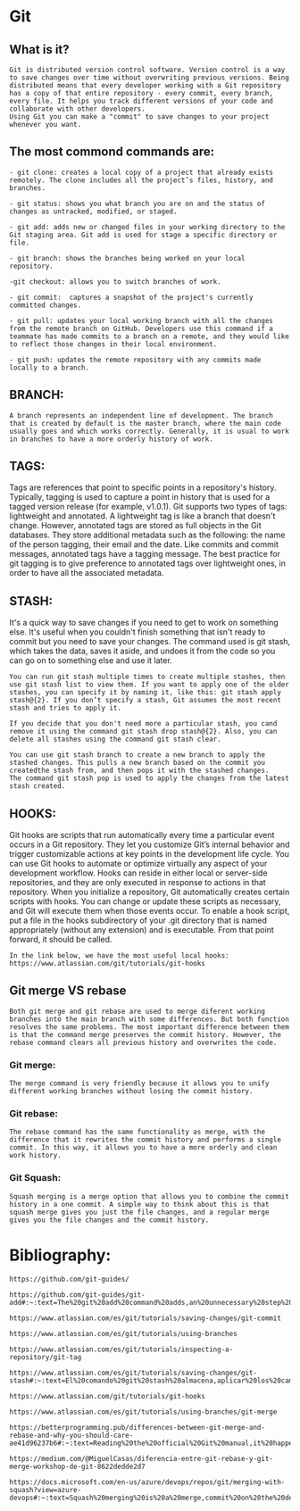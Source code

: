 # Git

## What is it?

    Git is distributed version control software. Version control is a way to save changes over time without overwriting previous versions. Being distributed means that every developer working with a Git repository has a copy of that entire repository - every commit, every branch, every file. It helps you track different versions of your code and collaborate with other developers.
    Using Git you can make a "commit" to save changes to your project whenever you want.
## The most commond commands are:

    - git clone: creates a local copy of a project that already exists remotely. The clone includes all the project’s files, history, and branches.

    - git status: shows you what branch you are on and the status of changes as untracked, modified, or staged.

    - git add: adds new or changed files in your working directory to the Git staging area. Git add is used for stage a specific directory or file.

    - git branch: shows the branches being worked on your local repository.

    -git checkout: allows you to switch branches of work.

    - git commit:  captures a snapshot of the project's currently committed changes.

    - git pull: updates your local working branch with all the changes from the remote branch on GitHub. Developers use this command if a teammate has made commits to a branch on a remote, and they would like to reflect those changes in their local environment.

    - git push: updates the remote repository with any commits made locally to a branch.

## BRANCH:

    A branch represents an independent line of development. The branch that is created by default is the master branch, where the main code usually goes and which works correctly. Generally, it is usual to work in branches to have a more orderly history of work.

## TAGS:
Tags are references that point to specific points in a repository's history. Typically, tagging is used to capture a point in history that is used for a tagged version release (for example, v1.0.1).
Git supports two types of tags: lightweight and annotated. A lightweight tag is like a branch that doesn't change. However, annotated tags are stored as full objects in the Git databases.
They store additional metadata such as the following: the name of the person tagging, their email and the date. Like commits and commit messages, annotated tags have a tagging message.
The best practice for git tagging is to give preference to annotated tags over lightweight ones, in order to have all the associated metadata.

## STASH:
It's a quick way to save changes if you need to get to work on something else. It's useful when you couldn't finish something that isn't ready to commit but you need to save your changes. The command used is git stash, which takes the data, saves it aside, and undoes it from the code so you can go on to something else and use it later.

    You can run git stash multiple times to create multiple stashes, then use git stash list to view them. If you want to apply one of the older stashes, you can specify it by naming it, like this: git stash apply stash@{2}. If you don’t specify a stash, Git assumes the most recent stash and tries to apply it.

    If you decide that you don't need more a particular stash, you cand remove it using the command git stash drop stash@{2}. Also, you can delete all stashes using the command git stash clear.

    You can use git stash branch to create a new branch to apply the stashed changes. This pulls a new branch based on the commit you createdthe stash from, and then pops it with the stashed changes.
    The command git stash pop is used to apply the changes from the latest stash created.

## HOOKS:
Git hooks are scripts that run automatically every time a particular event occurs in a Git repository. They let you customize Git’s internal behavior and trigger customizable actions at key points in the development life cycle. You can use Git hooks to automate or optimize virtually any aspect of your development workflow. Hooks can reside in either local or server-side repositories, and they are only executed in response to actions in that repository.
When you initialize a repository, Git automatically creates certain scripts with hooks.
You can change or update these scripts as necessary, and Git will execute them when those events occur.
To enable a hook script, put a file in the hooks subdirectory of your .git directory that is named appropriately (without any extension) and is executable. From that point forward, it should be called.

    In the link below, we have the most useful local hooks:
    https://www.atlassian.com/git/tutorials/git-hooks
 
 ## Git merge VS rebase
    Both git merge and git rebase are used to merge diferent working branches into the main branch with some differences. But both function resolves the same problems. The most important difference between them is that the command merge preserves the commit history. However, the rebase command clears all previous history and overwrites the code. 

### Git merge:
    The merge command is very friendly because it allows you to unify different working branches without losing the commit history. 

### Git rebase:
    The rebase command has the same functionality as merge, with the difference that it rewrites the commit history and performs a single commit. In this way, it allows you to have a more orderly and clean work history.

### Git Squash:
    Squash merging is a merge option that allows you to combine the commit history in a one commit. A simple way to think about this is that squash merge gives you just the file changes, and a regular merge gives you the file changes and the commit history.

# Bibliography:

    https://github.com/git-guides/

    https://github.com/git-guides/git-add#:~:text=The%20git%20add%20command%20adds,an%20unnecessary%20step%20in%20development.

    https://www.atlassian.com/es/git/tutorials/saving-changes/git-commit

    https://www.atlassian.com/es/git/tutorials/using-branches

    https://www.atlassian.com/es/git/tutorials/inspecting-a-repository/git-tag

    https://www.atlassian.com/es/git/tutorials/saving-changes/git-stash#:~:text=El%20comando%20git%20stash%20almacena,aplicar%20los%20cambios%20m%C3%A1s%20tarde.

    https://www.atlassian.com/git/tutorials/git-hooks

    https://www.atlassian.com/es/git/tutorials/using-branches/git-merge

    https://betterprogramming.pub/differences-between-git-merge-and-rebase-and-why-you-should-care-ae41d96237b6#:~:text=Reading%20the%20official%20Git%20manual,it%20happened%2C%20rebase%20rewrites%20it%20.

    https://medium.com/@MiguelCasas/diferencia-entre-git-rebase-y-git-merge-workshop-de-git-8622dedde2d7

    https://docs.microsoft.com/en-us/azure/devops/repos/git/merging-with-squash?view=azure-devops#:~:text=Squash%20merging%20is%20a%20merge,commit%20on%20the%20default%20branch.
